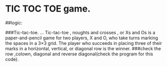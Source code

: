# TIC TOC TOE game.
##logic:

###Tic-tac-toe. ... Tic-tac-toe , noughts and crosses , or Xs and Os is a paper-and-pencil game for two players, X and O, who take turns marking the spaces in a 3×3 grid. The player who succeeds in placing three of their marks in a horizontal, vertical, or diagonal row is the winner.
###check the row ,colown, diagonal and reverse diagonal(check the program for this code).


